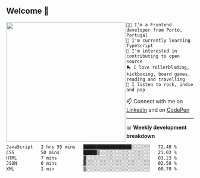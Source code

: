## Welcome 👋

<img align="left" src="https://github.com/saraiovieira/saraiovieira/assets/74243584/32f0e061-fcbb-45fe-8361-571943f17664" width="320"/>

```
👩‍💻 I'm a Frontend developer from Porto, Portugal
🌱 I'm currently learning TypeScript
🚩 I'm interested in contributing to open source
🛼 I love rollerblading, kickboxing, board games, reading and travelling
🎵 I listen to rock, indie and pop
```
📫 Connect with me on [Linkedin](https://www.linkedin.com/in/sara-vieira-frontend-developer/) and on [CodePen](https://codepen.io/saraiovieira)

-------

📊 **Weekly development breakdown**

<!--START_SECTION:waka-->

```txt
JavaScript   2 hrs 55 mins   ██████████████████░░░░░░░   72.40 %
CSS          50 mins         █████▒░░░░░░░░░░░░░░░░░░░   21.02 %
HTML         7 mins          ▓░░░░░░░░░░░░░░░░░░░░░░░░   03.23 %
JSON         6 mins          ▓░░░░░░░░░░░░░░░░░░░░░░░░   02.58 %
XML          1 min           ▒░░░░░░░░░░░░░░░░░░░░░░░░   00.70 %
```

<!--END_SECTION:waka-->
